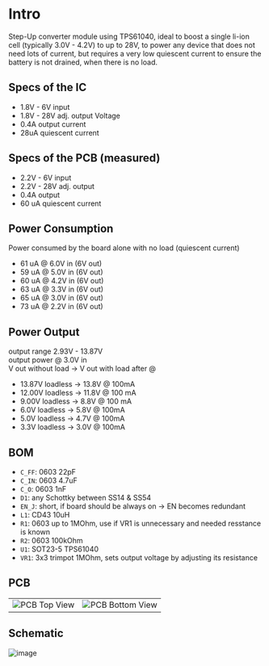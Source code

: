 # Intro

Step-Up converter module using TPS61040, ideal to boost a single li-ion cell (typically 3.0V - 4.2V) to up to 28V, to power any device that does not need lots of current, but requires a very low quiescent current to ensure the battery is not drained, when there is no load.

## Specs of the IC

- 1.8V - 6V input
- 1.8V - 28V adj. output Voltage
- 0.4A output current
- 28uA quiescent current

## Specs of the PCB (measured)

- 2.2V - 6V input
- 2.2V - 28V adj. output
- 0.4A output
- 60 uA quiescent current

## Power Consumption 

Power consumed by the board alone with no load (quiescent current)

- 61 uA @ 6.0V in (6V out)
- 59 uA @ 5.0V in (6V out)
- 60 uA @ 4.2V in (6V out)
- 63 uA @ 3.3V in (6V out)
- 65 uA @ 3.0V in (6V out)
- 73 uA @ 2.2V in (6V out)

## Power Output

output range 2.93V - 13.87V  
output power @ 3.0V in  
V out without load -> V out with load after @  

- 13.87V loadless -> 13.8V @ 100mA  
- 12.00V loadless -> 11.8V @ 100 mA  
- 9.00V loadless -> 8.8V @ 100 mA  
- 6.0V loadless -> 5.8V @ 100mA  
- 5.0V loadless -> 4.7V @ 100mA  
- 3.3V loadless -> 3.0V @ 100mA  

## BOM

- `C_FF`: 0603 22pF
- `C_IN`: 0603 4.7uF
- `C_O`: 0603 1nF
- `D1`: any Schottky between SS14 & SS54
- `EN_J`: short, if board should be always on -> EN becomes redundant
- `L1`: CD43 10uH
- `R1`: 0603 up to 1MOhm, use if VR1 is unnecessary and needed resstance is known
- `R2`: 0603 100kOhm
- `U1`: SOT23-5 TPS61040
- `VR1`: 3x3 trimpot 1MOhm, sets output voltage by adjusting its resistance

## PCB

<table>
  <tr>
    <td>
      <img src="https://github.com/user-attachments/assets/31651223-e9b4-47c7-9ef5-5136ddd4020e" alt="PCB Top View"/>
    </td>
    <td>
      <img src="https://github.com/user-attachments/assets/234b297c-94e8-4f43-a435-858336d23dcf" alt="PCB Bottom View"/>
    </td>
  </tr>
</table>

## Schematic

![image](https://github.com/user-attachments/assets/afcf28a0-c3f1-46bf-a150-96de484e08ad)
